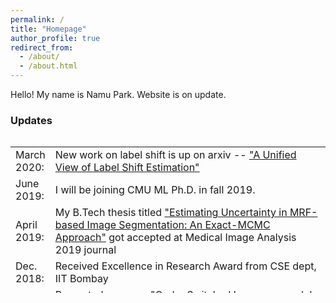 ```yaml
---
permalink: /
title: "Homepage"
author_profile: true
redirect_from: 
  - /about/
  - /about.html
---
```



Hello! My name is Namu Park. Website is on update.

### Updates
<style>
table, tr, td {
    border: none;
}
</style>
<div style="height:250px;overflow:auto;border:0px;border-collapse: collapse;" >
<table  border="none" style="border:0px;border-collapse: collapse;" rules="none" >
<colgroup>
       <col span="1" style="width: 12%;">
       <col span="1" style="width: 88%;">
</colgroup>
<tr><td> March 2020: </td> <td> New work on label shift is up on arxiv -- <a href="https://arxiv.org/abs/2003.07554">"A Unified View of Label Shift Estimation" </a> </td> </tr>
<tr><td> June 2019: </td> <td> I will be joining CMU ML Ph.D. in fall 2019. </td></tr> 
<tr><td> April 2019:</td> <td> My B.Tech thesis titled <a href="https://www.sciencedirect.com/science/article/pii/S1361841518307382?dgcid=rss_sd_all">"Estimating Uncertainty in MRF-based Image Segmentation: An Exact-MCMC Approach"</a> got accepted at Medical Image Analysis 2019 journal </td> </tr>
<tr><td> Dec. 2018:</td> <td> Received Excellence in Research Award from CSE dept, IIT Bombay</td> </tr>
<tr><td> Nov. 2018:</td> <td> Presented my paper<a href="https://arxiv.org/abs/1809.01962">"Code-Switched Language models using Dual RNNs and Same-Source Pretraining"</a> at EMNLP 2018, Brussels <a href="files/EMNLP_poster_2018.pdf">(poster)</a></td> </tr>
<tr><td> Oct. 2018:</td> <td> Paper titled <a href="https://arxiv.org/abs/1706.00973">"Neural Architecture for Question Answering Using a Knowledge Graph and Web Corpus"</a> got accepted at Information Retrieval Journal</td></tr> 
<tr><td> Sept. 2018:</td> <td> Moved to Suwon, South Korea and joined Samsung Research Korea as Engineer</td> </tr>
<tr><td> Sept. 2018:</td> <td> Presented my paper <a href="https://arxiv.org/abs/1711.01048" >"Dual Language Models for Code Mixed Speech Recognition"</a> at Interspeech 2018, Hyderabad <a href="files/Interspeech_poster_2018.pdf">(poster)</a></td></tr> 
<tr><td> Aug. 2018:</td> <td> Graduated from IIT Bombay. </td> </tr>
<tr><td> May 2018:</td> <td> Paper titled <a href="https://link.springer.com/chapter/10.1007/978-3-030-00928-1_76" > "Uncertainty Estimation in Segmentation with Perfect MCMC Sampling in Bayesian MRFs" </a> got accepted at MICCAI, 2018 <a href = "files/poster_miccai_unc_2018.pdf" >(poster)</a></td></tr>
<tr><td> Dec 2018:</td> <td> Invited to spend two weeks at Microsoft Research India to work on Indian language technologies with Prof. Preethi Jyothi</td></tr>
<tr><td> May 2017:</td> <td> Internship @ Samsung Research Korea </td></tr>
<tr><td> May 2016:</td> <td> Internship at Purdue Univeristy, US advised by Prof. Alex Pothen</td></tr>
<tr><td> July 2015:</td> <td> Changed branch from Electrical Engineering to Computer Science Engineering</td></tr> 
<tr><td> July 2014:</td> <td> Joined IIT Bombay</td></tr> 
</table>

